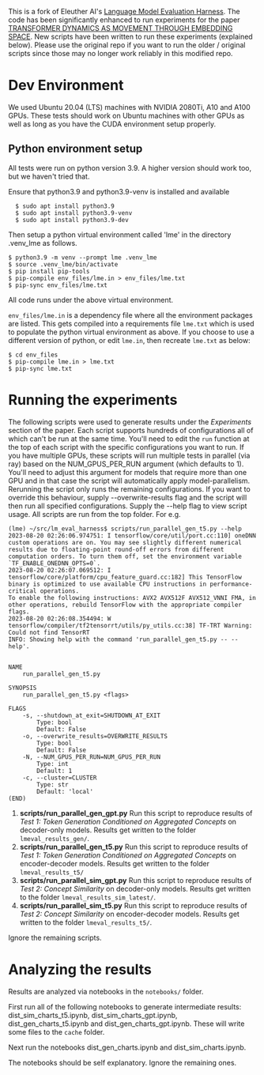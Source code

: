 This is a fork of Eleuther AI's [Language Model Evaluation Harness](https://github.com/EleutherAI/lm-evaluation-harness). The code has been significantly enhanced to run experiments for the paper [TRANSFORMER DYNAMICS AS MOVEMENT THROUGH EMBEDDING SPACE](). New scripts have been written to run these experiments (explained below). Please use the original repo if you want to run the older / original scripts since those may no longer work reliably in this modified repo.

# Dev Environment
We used Ubuntu 20.04 (LTS) machines with NVIDIA 2080Ti, A10 and A100 GPUs. These tests should work on Ubuntu machines with other GPUs as well as long as you have the CUDA environment setup properly.

## Python environment setup
All tests were run on python version 3.9. A higher version should work too, but we haven't tried that.

Ensure that python3.9 and python3.9-venv is installed and available
```
  $ sudo apt install python3.9
  $ sudo apt install python3.9-venv
  $ sudo apt install python3.9-dev
```

Then setup a python virtual environment called 'lme' in the directory .venv_lme as follows.
```
$ python3.9 -m venv --prompt lme .venv_lme
$ source .venv_lme/bin/activate
$ pip install pip-tools
$ pip-compile env_files/lme.in > env_files/lme.txt
$ pip-sync env_files/lme.txt
```
All code runs under the above virtual environment.

`env_files/lme.in` is a dependency file where all the environment packages are listed. This gets compiled into a requirements file `lme.txt` which is used to populate the python virtual environment as above. If you choose to use a different version of python, or edit `lme.in`, then recreate `lme.txt` as below:

```
$ cd env_files
$ pip-compile lme.in > lme.txt
$ pip-sync lme.txt
```

# Running the experiments
The following scripts were used to generate results under the *Experiments* section of the paper. Each script supports hundreds of configurations all of which
can't be run at the same time. You'll need to edit the `run` function at the top of each script with the specific configurations you want to run. If you have multiple GPUs, these scripts will run multiple tests in parallel (via ray) based on the NUM_GPUS_PER_RUN argument (which defaults to 1). You'll need to adjust this argument for models that require more than one GPU and in that case the script will automatically apply model-parallelism. Rerunning the script only runs the remaining configurations. If you want to override this behaviour, supply --overwrite-results flag and the script will then run all specified configurations. Supply the --help flag to view script usage. All scripts are run from the top folder. For e.g.

```
(lme) ~/src/lm_eval_harness$ scripts/run_parallel_gen_t5.py --help
2023-08-20 02:26:06.974751: I tensorflow/core/util/port.cc:110] oneDNN custom operations are on. You may see slightly different numerical results due to floating-point round-off errors from different computation orders. To turn them off, set the environment variable `TF_ENABLE_ONEDNN_OPTS=0`.
2023-08-20 02:26:07.069512: I tensorflow/core/platform/cpu_feature_guard.cc:182] This TensorFlow binary is optimized to use available CPU instructions in performance-critical operations.
To enable the following instructions: AVX2 AVX512F AVX512_VNNI FMA, in other operations, rebuild TensorFlow with the appropriate compiler flags.
2023-08-20 02:26:08.354494: W tensorflow/compiler/tf2tensorrt/utils/py_utils.cc:38] TF-TRT Warning: Could not find TensorRT
INFO: Showing help with the command 'run_parallel_gen_t5.py -- --help'.


NAME
    run_parallel_gen_t5.py

SYNOPSIS
    run_parallel_gen_t5.py <flags>

FLAGS
    -s, --shutdown_at_exit=SHUTDOWN_AT_EXIT
        Type: bool
        Default: False
    -o, --overwrite_results=OVERWRITE_RESULTS
        Type: bool
        Default: False
    -N, --NUM_GPUS_PER_RUN=NUM_GPUS_PER_RUN
        Type: int
        Default: 1
    -c, --cluster=CLUSTER
        Type: str
        Default: 'local'
(END)
```
1. **scripts/run_parallel_gen_gpt.py**
Run this script to reproduce results of *Test 1: Token Generation Conditioned on Aggregated Concepts* on decoder-only models. Results get written to the folder `lmeval_results_gen/`.
1. **scripts/run_parallel_gen_t5.py**
Run this script to reproduce results of *Test 1: Token Generation Conditioned on Aggregated Concepts* on encoder-decoder models. Results get written to the folder `lmeval_results_t5/`
1. **scripts/run_parallel_sim_gpt.py**
Run this script to reproduce results of *Test 2: Concept Similarity* on decoder-only models. Results get written to the folder `lmeval_results_sim_latest/`.
1. **scripts/run_parallel_sim_t5.py**
Run this script to reproduce results of *Test 2: Concept Similarity* on encoder-decoder models. Results get written to the folder `lmeval_results_t5/`.

Ignore the remaining scripts.

# Analyzing the results
Results are analyzed via notebooks in the `notebooks/` folder.

First run all of the following notebooks to generate intermediate results: dist_sim_charts_t5.ipynb, dist_sim_charts_gpt.ipynb, dist_gen_charts_t5.ipynb and dist_gen_charts_gpt.ipynb. These will write some files to the `cache` folder.

Next run the notebooks dist_gen_charts.ipynb and dist_sim_charts.ipynb.

The notebooks should be self explanatory. Ignore the remaining ones.
